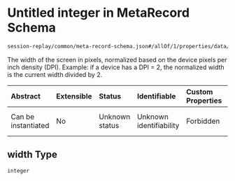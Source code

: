 # Untitled integer in MetaRecord Schema

```txt
session-replay/common/meta-record-schema.json#/allOf/1/properties/data/properties/width
```

The width of the screen in pixels, normalized based on the device pixels per inch density (DPI). Example: if a device has a DPI = 2, the normalized width is the current width divided by 2.

| Abstract            | Extensible | Status         | Identifiable            | Custom Properties | Additional Properties | Access Restrictions | Defined In                                                                                               |
| :------------------ | :--------- | :------------- | :---------------------- | :---------------- | :-------------------- | :------------------ | :------------------------------------------------------------------------------------------------------- |
| Can be instantiated | No         | Unknown status | Unknown identifiability | Forbidden         | Allowed               | none                | [meta-record-schema.json\*](../out/session-replay/common/meta-record-schema.json "open original schema") |

## width Type

`integer`
